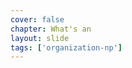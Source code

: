 ```yaml
---
cover: false
chapter: What's an
layout: slide
tags: ['organization-np']
---
```


<div class="title-icon octicon octicon-organization"></div>
